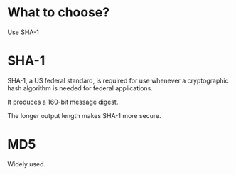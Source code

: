 # What to choose?

Use SHA-1









# SHA-1

SHA-1, a US federal  standard, is required for use whenever a cryptographic hash algorithm is needed for  federal applications.

It produces a 160-bit message digest.

The longer output length  makes SHA-1 more secure.









# MD5

Widely used.
